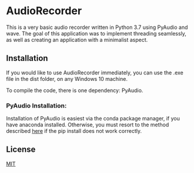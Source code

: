 # AudioRecorder
This is a very basic audio recorder written in Python 3.7 using PyAudio and wave. The goal of this application was to implement threading seamlessly, as well as creating an application with a minimalist aspect.
## Installation
If you would like to use AudioRecorder immediately, you can use the .exe file in the dist folder, on any Windows 10 machine.

To compile the code, there is one dependency: PyAudio.
### PyAudio Installation:
Installation of PyAudio is easiest via the conda package manager, if you have anaconda installed. Otherwise, you must resort to the method described [here](https://stackoverflow.com/questions/52283840/i-cant-install-pyaudio-on-windows-how-to-solve-error-microsoft-visual-c-14) if the pip install does not work correctly.

## License
[MIT](https://choosealicense.com/licenses/mit/)

